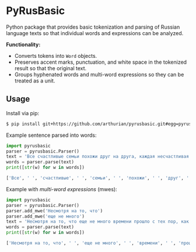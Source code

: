 # PyRusBasic

Python package that provides basic tokenization and parsing of Russian language texts so that individual words and expressions can be analyzed.

**Functionality:**

- Converts tokens into `Word` objects.
- Preserves accent marks, punctuation, and white space in the tokenized result so that the original text.
- Groups hyphenated words and multi-word expressions so they can be treated as a unit.

## Usage

Install via pip:

```sh
$ pip install git+https://github.com/arthurian/pyrusbasic.git#egg=pyrusbasic
```

Example sentence parsed into words:

```python
import pyrusbasic
parser = pyrusbasic.Parser()
text = 'Все счастливые семьи похожи друг на друга, каждая несчастливая семья несчастлива по-своему.'
words = parser.parse(text)
print([str(w) for w in words])

['Все', ' ', 'счастливые', ' ', 'семьи', ' ', 'похожи', ' ', 'друг', ' ', 'на', ' ', 'друга', ', ', 'каждая', ' ', 'несчастливая', ' ', 'семья', ' ', 'несчастлива', ' ', 'по-своему', '.']
```

Example with _multi-word expressions_ (mwes):

```python
import pyrusbasic
parser = pyrusbasic.Parser()
parser.add_mwe('Несмотря на то, что')
parser.add_mwe('еще не много')
text = 'Несмотря на то, что еще не много времени прошло с тех пор, как князь Андрей оставил Россию, он много изменился за это время.'
words = parser.parse(text)
print([str(w) for w in words])

['Несмотря на то, что', ' ', 'еще не много', ' ', 'времени', ' ', 'прошло', ' ', 'с', ' ', 'тех', ' ', 'пор', ', ', 'как', ' ', 'князь', ' ', 'Андрей', ' ', 'оставил', ' ', 'Россию', ', ', 'он', ' ', 'много', ' ', 'изменился', ' ', 'за', ' ', 'это', ' ', 'время', '.']
```
